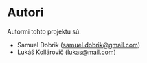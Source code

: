 # Autori

Autormi tohto projektu sú:

- Samuel Dobrik (samuel.dobrik@gmail.com)
- Lukáš Kollárovič (lukas@mail.com)